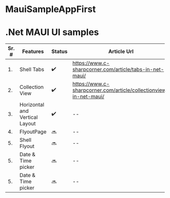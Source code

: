 # MauiSampleAppFirst

# .Net MAUI UI samples 

| Sr. #  | Features | Status | Article Url |
| ------------- | ------------- | ------ | ------ |
| 1. | Shell Tabs  |  ✔️ | https://www.c-sharpcorner.com/article/tabs-in-net-maui/ |
| 2. | Collection View |  ✔️ | https://www.c-sharpcorner.com/article/collectionview-in-net-maui/ |
| 3. | Horizontal and Vertical Layout |  ✔️  | --|
| 4. | FlyoutPage  | 🔜 | -- |
| 5. | Shell Flyout | 🔜 | -- |
| 5. | Date & Time picker | 🔜 | -- |
| 5. | Date & Time picker | 🔜 | -- |

